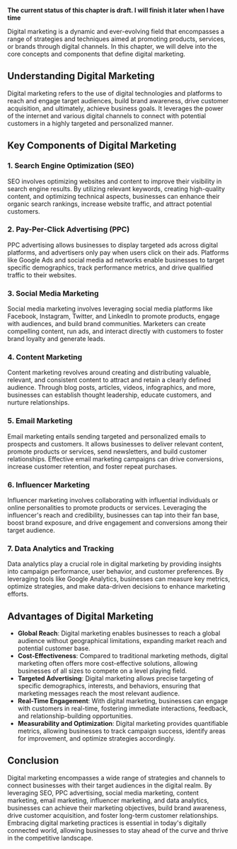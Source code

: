 **The current status of this chapter is draft. I will finish it later when I have time**

Digital marketing is a dynamic and ever-evolving field that encompasses a range of strategies and techniques aimed at promoting products, services, or brands through digital channels. In this chapter, we will delve into the core concepts and components that define digital marketing.

Understanding Digital Marketing
-------------------------------

Digital marketing refers to the use of digital technologies and platforms to reach and engage target audiences, build brand awareness, drive customer acquisition, and ultimately, achieve business goals. It leverages the power of the internet and various digital channels to connect with potential customers in a highly targeted and personalized manner.

Key Components of Digital Marketing
-----------------------------------

### 1. Search Engine Optimization (SEO)

SEO involves optimizing websites and content to improve their visibility in search engine results. By utilizing relevant keywords, creating high-quality content, and optimizing technical aspects, businesses can enhance their organic search rankings, increase website traffic, and attract potential customers.

### 2. Pay-Per-Click Advertising (PPC)

PPC advertising allows businesses to display targeted ads across digital platforms, and advertisers only pay when users click on their ads. Platforms like Google Ads and social media ad networks enable businesses to target specific demographics, track performance metrics, and drive qualified traffic to their websites.

### 3. Social Media Marketing

Social media marketing involves leveraging social media platforms like Facebook, Instagram, Twitter, and LinkedIn to promote products, engage with audiences, and build brand communities. Marketers can create compelling content, run ads, and interact directly with customers to foster brand loyalty and generate leads.

### 4. Content Marketing

Content marketing revolves around creating and distributing valuable, relevant, and consistent content to attract and retain a clearly defined audience. Through blog posts, articles, videos, infographics, and more, businesses can establish thought leadership, educate customers, and nurture relationships.

### 5. Email Marketing

Email marketing entails sending targeted and personalized emails to prospects and customers. It allows businesses to deliver relevant content, promote products or services, send newsletters, and build customer relationships. Effective email marketing campaigns can drive conversions, increase customer retention, and foster repeat purchases.

### 6. Influencer Marketing

Influencer marketing involves collaborating with influential individuals or online personalities to promote products or services. Leveraging the influencer's reach and credibility, businesses can tap into their fan base, boost brand exposure, and drive engagement and conversions among their target audience.

### 7. Data Analytics and Tracking

Data analytics play a crucial role in digital marketing by providing insights into campaign performance, user behavior, and customer preferences. By leveraging tools like Google Analytics, businesses can measure key metrics, optimize strategies, and make data-driven decisions to enhance marketing efforts.

Advantages of Digital Marketing
-------------------------------

* **Global Reach**: Digital marketing enables businesses to reach a global audience without geographical limitations, expanding market reach and potential customer base.
* **Cost-Effectiveness**: Compared to traditional marketing methods, digital marketing often offers more cost-effective solutions, allowing businesses of all sizes to compete on a level playing field.
* **Targeted Advertising**: Digital marketing allows precise targeting of specific demographics, interests, and behaviors, ensuring that marketing messages reach the most relevant audience.
* **Real-Time Engagement**: With digital marketing, businesses can engage with customers in real-time, fostering immediate interactions, feedback, and relationship-building opportunities.
* **Measurability and Optimization**: Digital marketing provides quantifiable metrics, allowing businesses to track campaign success, identify areas for improvement, and optimize strategies accordingly.

Conclusion
----------

Digital marketing encompasses a wide range of strategies and channels to connect businesses with their target audiences in the digital realm. By leveraging SEO, PPC advertising, social media marketing, content marketing, email marketing, influencer marketing, and data analytics, businesses can achieve their marketing objectives, build brand awareness, drive customer acquisition, and foster long-term customer relationships. Embracing digital marketing practices is essential in today's digitally connected world, allowing businesses to stay ahead of the curve and thrive in the competitive landscape.
